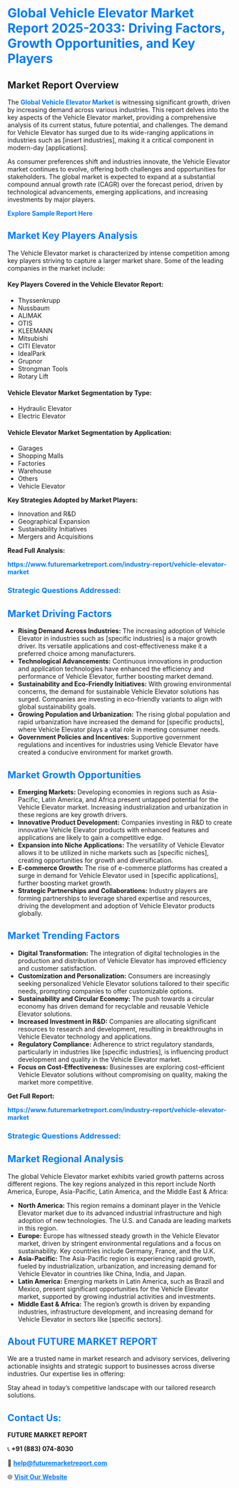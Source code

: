 <h1 style="color: #007BFF;">Global Vehicle Elevator Market Report 2025-2033: Driving Factors, Growth Opportunities, and Key Players</h1>

<section id="overview">
<h2>Market Report Overview</h2>
<p>The <a href="https://www.futuremarketreport.com/industry-report/vehicle-elevator-market" style="color: #007BFF; text-decoration: none;"><strong>Global Vehicle Elevator Market</strong></a> is witnessing significant growth, driven by increasing demand across various industries. This report delves into the key aspects of the Vehicle Elevator market, providing a comprehensive analysis of its current status, future potential, and challenges. The demand for Vehicle Elevator has surged due to its wide-ranging applications in industries such as [insert industries], making it a critical component in modern-day [applications].</p>
<p>As consumer preferences shift and industries innovate, the Vehicle Elevator market continues to evolve, offering both challenges and opportunities for stakeholders. The global market is expected to expand at a substantial compound annual growth rate (CAGR) over the forecast period, driven by technological advancements, emerging applications, and increasing investments by major players.</p>
</section>

<section id="overview">
<p><a href="https://www.futuremarketreport.com/request-sample/reportId=126365" style="color: #007BFF; text-decoration: none;"><strong>Explore Sample Report Here</strong></a></p>
</section>

<section id="key-players">
<h2 style="color: #007BFF;">Market Key Players Analysis</h2>
<p>The Vehicle Elevator market is characterized by intense competition among key players striving to capture a larger market share. Some of the leading companies in the market include:</p>
<h4>Key Players Covered in the Vehicle Elevator Report:</h4>
<ul><li>Thyssenkrupp</li><li>Nussbaum</li><li>ALIMAK</li><li>OTIS</li><li>KLEEMANN</li><li>Mitsubishi</li><li>CITI Elevator</li><li>IdealPark</li><li>Grupnor</li><li>Strongman Tools</li><li>Rotary Lift</li></ul>
<h4>Vehicle Elevator Market Segmentation by Type:</h4>
<ul><li>Hydraulic Elevator</li><li>Electric Elevator</li></ul>

<h4>Vehicle Elevator Market Segmentation by Application:</h4>
<ul><li>Garages</li><li>Shopping Malls</li><li>Factories</li><li>Warehouse</li><li>Others</li><li>Vehicle Elevator</li></ul>
<p><strong>Key Strategies Adopted by Market Players:</strong></p>
<ul>
<li>Innovation and R&D</li>
<li>Geographical Expansion</li>
<li>Sustainability Initiatives</li>
<li>Mergers and Acquisitions</li>
</ul>
</section>

<section>
<p><strong>Read Full Analysis: </strong></p><a href="https://www.futuremarketreport.com/industry-report/vehicle-elevator-market" style="color: #007BFF; text-decoration: none;"><strong>https://www.futuremarketreport.com/industry-report/vehicle-elevator-market</strong></a>
<h3 style="color: #007BFF;">Strategic Questions Addressed:</h3>
</section>

<section id="driving-factors">
<h2 style="color: #007BFF;">Market Driving Factors</h2>
<ul>
<li><strong>Rising Demand Across Industries:</strong> The increasing adoption of Vehicle Elevator in industries such as [specific industries] is a major growth driver. Its versatile applications and cost-effectiveness make it a preferred choice among manufacturers.</li>
<li><strong>Technological Advancements:</strong> Continuous innovations in production and application technologies have enhanced the efficiency and performance of Vehicle Elevator, further boosting market demand.</li>
<li><strong>Sustainability and Eco-Friendly Initiatives:</strong> With growing environmental concerns, the demand for sustainable Vehicle Elevator solutions has surged. Companies are investing in eco-friendly variants to align with global sustainability goals.</li>
<li><strong>Growing Population and Urbanization:</strong> The rising global population and rapid urbanization have increased the demand for [specific products], where Vehicle Elevator plays a vital role in meeting consumer needs.</li>
<li><strong>Government Policies and Incentives:</strong> Supportive government regulations and incentives for industries using Vehicle Elevator have created a conducive environment for market growth.</li>
</ul>
</section>

<section id="growth-opportunities">
<h2 style="color: #007BFF;">Market Growth Opportunities</h2>
<ul>
<li><strong>Emerging Markets:</strong> Developing economies in regions such as Asia-Pacific, Latin America, and Africa present untapped potential for the Vehicle Elevator market. Increasing industrialization and urbanization in these regions are key growth drivers.</li>
<li><strong>Innovative Product Development:</strong> Companies investing in R&D to create innovative Vehicle Elevator products with enhanced features and applications are likely to gain a competitive edge.</li>
<li><strong>Expansion into Niche Applications:</strong> The versatility of Vehicle Elevator allows it to be utilized in niche markets such as [specific niches], creating opportunities for growth and diversification.</li>
<li><strong>E-commerce Growth:</strong> The rise of e-commerce platforms has created a surge in demand for Vehicle Elevator used in [specific applications], further boosting market growth.</li>
<li><strong>Strategic Partnerships and Collaborations:</strong> Industry players are forming partnerships to leverage shared expertise and resources, driving the development and adoption of Vehicle Elevator products globally.</li>
</ul>
</section>

<section id="trending-factors">
<h2 style="color: #007BFF;">Market Trending Factors</h2>
<ul>
<li><strong>Digital Transformation:</strong> The integration of digital technologies in the production and distribution of Vehicle Elevator has improved efficiency and customer satisfaction.</li>
<li><strong>Customization and Personalization:</strong> Consumers are increasingly seeking personalized Vehicle Elevator solutions tailored to their specific needs, prompting companies to offer customizable options.</li>
<li><strong>Sustainability and Circular Economy:</strong> The push towards a circular economy has driven demand for recyclable and reusable Vehicle Elevator solutions.</li>
<li><strong>Increased Investment in R&D:</strong> Companies are allocating significant resources to research and development, resulting in breakthroughs in Vehicle Elevator technology and applications.</li>
<li><strong>Regulatory Compliance:</strong> Adherence to strict regulatory standards, particularly in industries like [specific industries], is influencing product development and quality in the Vehicle Elevator market.</li>
<li><strong>Focus on Cost-Effectiveness:</strong> Businesses are exploring cost-efficient Vehicle Elevator solutions without compromising on quality, making the market more competitive.</li>
</ul>
</section>

<section>
<p><strong>Get Full Report: </strong></p><a href="https://www.futuremarketreport.com/industry-report/vehicle-elevator-market" style="color: #007BFF; text-decoration: none;"><strong>https://www.futuremarketreport.com/industry-report/vehicle-elevator-market</strong></a>
<h3 style="color: #007BFF;">Strategic Questions Addressed:</h3>
</section>


<section id="regional-analysis">
<h2 style="color: #007BFF;">Market Regional Analysis</h2>
<p>The global Vehicle Elevator market exhibits varied growth patterns across different regions. The key regions analyzed in this report include North America, Europe, Asia-Pacific, Latin America, and the Middle East & Africa:</p>
<ul>
<li><strong>North America:</strong> This region remains a dominant player in the Vehicle Elevator market due to its advanced industrial infrastructure and high adoption of new technologies. The U.S. and Canada are leading markets in this region.</li>
<li><strong>Europe:</strong> Europe has witnessed steady growth in the Vehicle Elevator market, driven by stringent environmental regulations and a focus on sustainability. Key countries include Germany, France, and the U.K.</li>
<li><strong>Asia-Pacific:</strong> The Asia-Pacific region is experiencing rapid growth, fueled by industrialization, urbanization, and increasing demand for Vehicle Elevator in countries like China, India, and Japan.</li>
<li><strong>Latin America:</strong> Emerging markets in Latin America, such as Brazil and Mexico, present significant opportunities for the Vehicle Elevator market, supported by growing industrial activities and investments.</li>
<li><strong>Middle East & Africa:</strong> The region’s growth is driven by expanding industries, infrastructure development, and increasing demand for Vehicle Elevator in sectors like [specific sectors].</li>
</ul>
</section>

<footer>
<h2 style="color: #007BFF;">About FUTURE MARKET REPORT</h2>
<p>We are a trusted name in market research and advisory services, delivering actionable insights and strategic support to businesses across diverse industries. Our expertise lies in offering:</p>

<p>Stay ahead in today’s competitive landscape with our tailored research solutions.</p>

<h2 style="color: #007BFF;">Contact Us:</h2>
<p><strong>FUTURE MARKET REPORT</strong></p>
<p>📞 <strong>+91 (883) 074-8030</strong></p>
<p>📧 <strong><a href="mailto:help@futuremarketreport.com" style="color: #007BFF;">help@futuremarketreport.com</a></strong></p>
<p>🌐 <strong><a href="https://www.futuremarketreport.com/" style="color: #007BFF;">Visit Our Website</a></strong></p>
</footer>